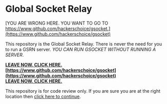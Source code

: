 # Global Socket Relay

[YOU ARE WRONG HERE. YOU WANT TO GO TO https://www.github.com/hackerschoice/gsocket.](https://www.github.com/hackerschoice/gsocket)

This repository is the Global Socket Relay. There is never the need for you to run a GSRN server. *YOU CAN RUN GSOCKET WITHOUT RUNNING A SERVER*.

**[LEAVE NOW. CLICK HERE.](https://www.github.com/hackerschoice/gsocket)**  
**[https://www.github.com/hackerschoice/gsocket](https://www.github.com/hackerschoice/gsocket)**  
**[LEAVE NOW. CLICK HERE.](https://www.github.com/hackerschoice/gsocket)**  

This repository is for code review only. If you are sure you are at the right location then [click here to continue](README2.md).
